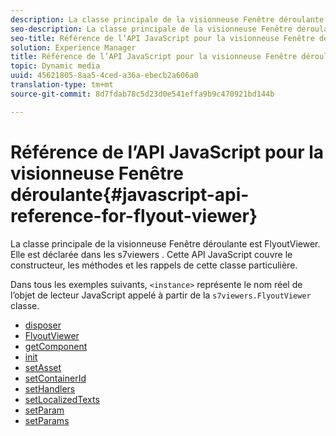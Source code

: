 ```yaml
---
description: La classe principale de la visionneuse Fenêtre déroulante est FlyoutViewer. Elle est déclarée dans les  s7viewers . Cette API JavaScript couvre le constructeur, les méthodes et les rappels de cette classe particulière.
seo-description: La classe principale de la visionneuse Fenêtre déroulante est FlyoutViewer. Elle est déclarée dans les  s7viewers . Cette API JavaScript couvre le constructeur, les méthodes et les rappels de cette classe particulière.
seo-title: Référence de l’API JavaScript pour la visionneuse Fenêtre déroulante
solution: Experience Manager
title: Référence de l’API JavaScript pour la visionneuse Fenêtre déroulante
topic: Dynamic media
uuid: 45621805-8aa5-4ced-a36a-ebecb2a606a0
translation-type: tm+mt
source-git-commit: 8d7fdab78c5d23d0e541effa9b9c470921bd144b

---
```



# Référence de l’API JavaScript pour la visionneuse Fenêtre déroulante{#javascript-api-reference-for-flyout-viewer}

La classe principale de la visionneuse Fenêtre déroulante est FlyoutViewer. Elle est déclarée dans les  s7viewers . Cette API JavaScript couvre le constructeur, les méthodes et les rappels de cette classe particulière.

Dans tous les exemples suivants, `<instance>` représente le nom réel de l’objet de lecteur JavaScript appelé à partir de la `s7viewers.FlyoutViewer` classe.

* [disposer](r-html5-flyout-viewer-20-javascriptapiref-dispose.md)
* [FlyoutViewer](r-html5-flyout-viewer-20-javascriptapiref-.flyoutviewer.md)
* [getComponent](r-html5-flyout-viewer-20-javascriptapiref-getcomponent.md)
* [init](r-html5-flyout-viewer-20-javascriptapiref-init.md)
* [setAsset](r-html5-flyout-viewer-20-javascriptapiref-setasset.md)
* [setContainerId](r-html5-flyout-viewer-20-javascriptapiref-.setcontainerid.md)
* [setHandlers](r-html5-flyout-viewer-20-javascriptapiref-sethandlers.md)
* [setLocalizedTexts](r-html5-flyout-viewer-20-javascriptapiref-setlocalizedtexts.md)
* [setParam](r-html5-flyout-viewer-20-javascriptapiref-setparam.md)
* [setParams](r-html5-flyout-viewer-20-javascriptapiref-setparams.md)
